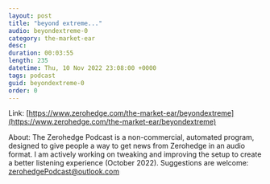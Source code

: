 ```yaml
---
layout: post
title: "beyond extreme..."
audio: beyondextreme-0
category: the-market-ear
desc: 
duration: 00:03:55
length: 235
datetime: Thu, 10 Nov 2022 23:08:00 +0000
tags: podcast
guid: beyondextreme-0
order: 0
---
```



Link: [https://www.zerohedge.com/the-market-ear/beyondextreme](https://www.zerohedge.com/the-market-ear/beyondextreme)

About: The Zerohedge Podcast is a non-commercial, automated program, designed to give people a way to get news from Zerohedge in an audio format.  I am actively working on tweaking and improving the setup to create a better listening experience (October 2022).  Suggestions are welcome: [zerohedgePodcast@outlook.com](mailto:zerohedgePodcast@outlook.com)